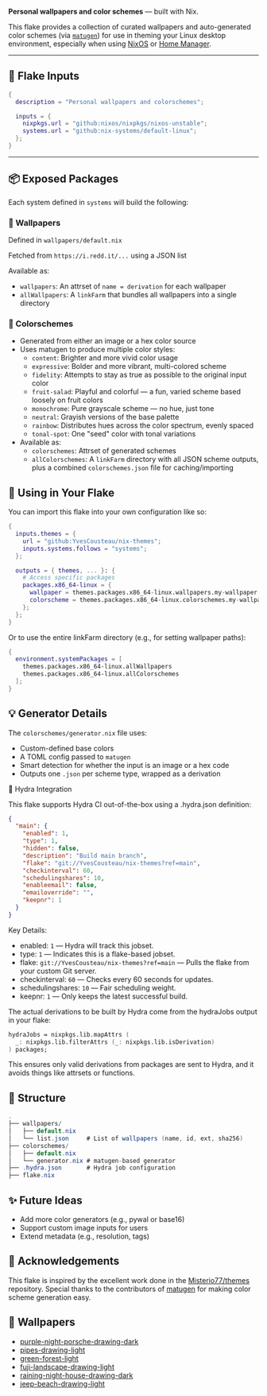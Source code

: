 **Personal wallpapers and color schemes** — built with Nix.

This flake provides a collection of curated wallpapers and auto-generated color schemes (via [`matugen`](https://github.com/InverseGood/matugen)) for use in theming your Linux desktop environment, especially when using [NixOS](https://nixos.org) or [Home Manager](https://nix-community.github.io/home-manager/).

---

## 🧩 Flake Inputs

```nix
{
  description = "Personal wallpapers and colorschemes";

  inputs = {
    nixpkgs.url = "github:nixos/nixpkgs/nixos-unstable";
    systems.url = "github:nix-systems/default-linux";
  };
}
```

---

## 📦 Exposed Packages

Each system defined in `systems` will build the following:

### 🎨 Wallpapers

Defined in `wallpapers/default.nix`

Fetched from `https://i.redd.it/...` using a JSON list

Available as:

- `wallpapers`: An attrset of `name = derivation` for each wallpaper
- `allWallpapers`: A `linkFarm` that bundles all wallpapers into a single directory

### 🌈 Colorschemes

- Generated from either an image or a hex color source
- Uses matugen to produce multiple color styles:
  - `content`: Brighter and more vivid color usage
  - `expressive`: Bolder and more vibrant, multi-colored scheme
  - `fidelity`: Attempts to stay as true as possible to the original input color
  - `fruit-salad`: Playful and colorful — a fun, varied scheme based loosely on fruit colors
  - `monochrome`: Pure grayscale scheme — no hue, just tone
  - `neutral`: Grayish versions of the base palette
  - `rainbow`: Distributes hues across the color spectrum, evenly spaced
  - `tonal-spot`: One "seed" color with tonal variations
- Available as:
  - `colorschemes`: Attrset of generated schemes
  - `allColorschemes`: A `linkFarm` directory with all JSON scheme outputs, plus a combined `colorschemes.json` file for caching/importing

## 🔧 Using in Your Flake

You can import this flake into your own configuration like so:

```nix
{
  inputs.themes = {
    url = "github:YvesCousteau/nix-themes";
    inputs.systems.follows = "systems";
  };

  outputs = { themes, ... }: {
    # Access specific packages
    packages.x86_64-linux = {
      wallpaper = themes.packages.x86_64-linux.wallpapers.my-wallpaper;
      colorscheme = themes.packages.x86_64-linux.colorschemes.my-wallpaper;
    };
  };
}
```

Or to use the entire linkFarm directory (e.g., for setting wallpaper paths):

```nix
{
  environment.systemPackages = [
    themes.packages.x86_64-linux.allWallpapers
    themes.packages.x86_64-linux.allColorschemes
  ];
}
```

## 💡 Generator Details

The `colorschemes/generator.nix` file uses:

- Custom-defined base colors
- A TOML config passed to `matugen`
- Smart detection for whether the input is an image or a hex code
- Outputs one `.json` per scheme type, wrapped as a derivation

🧪 Hydra Integration

This flake supports Hydra CI out-of-the-box using a .hydra.json definition:

```json
{
  "main": {
    "enabled": 1,
    "type": 1,
    "hidden": false,
    "description": "Build main branch",
    "flake": "git://YvesCousteau/nix-themes?ref=main",
    "checkinterval": 60,
    "schedulingshares": 10,
    "enableemail": false,
    "emailoverride": "",
    "keepnr": 1
  }
}
```

Key Details:

- enabled: `1` — Hydra will track this jobset.
- type: `1` — Indicates this is a flake-based jobset.
- flake: `git://YvesCousteau/nix-themes?ref=main` — Pulls the flake from your custom Git server.
- checkinterval: `60` — Checks every 60 seconds for updates.
- schedulingshares: `10` — Fair scheduling weight.
- keepnr: `1` — Only keeps the latest successful build.

The actual derivations to be built by Hydra come from the hydraJobs output in your flake:

```nix
hydraJobs = nixpkgs.lib.mapAttrs (
  _: nixpkgs.lib.filterAttrs (_: nixpkgs.lib.isDerivation)
) packages;
```

This ensures only valid derivations from packages are sent to Hydra, and it avoids things like attrsets or functions.

## 📁 Structure

```csharp
.
├── wallpapers/
│   ├── default.nix
│   └── list.json     # List of wallpapers (name, id, ext, sha256)
├── colorschemes/
│   ├── default.nix
│   └── generator.nix # matugen-based generator
├── .hydra.json       # Hydra job configuration
├── flake.nix

```

## ✨ Future Ideas

- Add more color generators (e.g., pywal or base16)
- Support custom image inputs for users
- Extend metadata (e.g., resolution, tags)

## 🤝 Acknowledgements

This flake is inspired by the excellent work done in the [Misterio77/themes](https://github.com/Misterio77/themes) repository. Special thanks to the contributors of [matugen](https://github.com/InioX/matugen) for making color scheme generation easy.

## 📜 Wallpapers

- [purple-night-porsche-drawing-dark](https://i.redd.it/khnhze4fgf0d1.png)
- [pipes-drawing-light](https://i.redd.it/qu6gsbfpzk1d1.png)
- [green-forest-light](https://i.redd.it/lfxgnmovlsze1.png)
- [fuji-landscape-drawing-light](https://i.redd.it/686p8bxm8twd1.png)
- [raining-night-house-drawing-dark](https://i.redd.it/dzm17cv8lwzd1.png)
- [jeep-beach-drawing-light](https://i.redd.it/8o1dlanrjp7d1.png)
